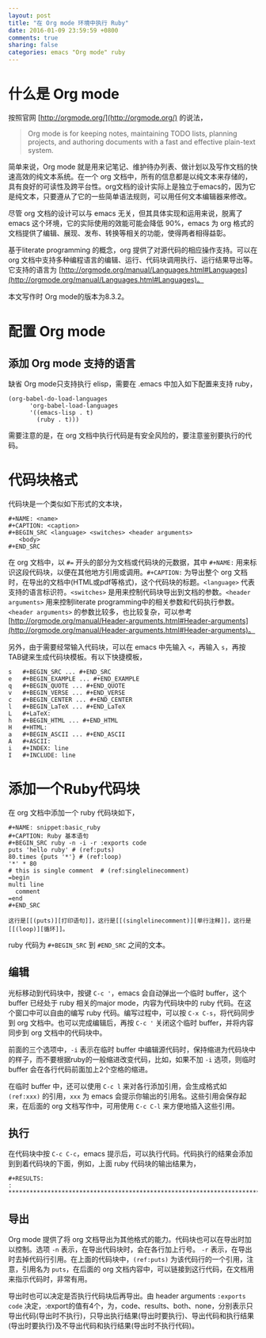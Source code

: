 ```yaml
---
layout: post
title: "在 Org mode 环境中执行 Ruby"
date: 2016-01-09 23:59:59 +0800
comments: true
sharing: false
categories: emacs "Org mode" ruby
---
```


# 什么是 Org mode

按照官网 [http://orgmode.org/](http://orgmode.org/) 的说法，

> Org mode is for keeping notes, maintaining TODO lists, planning projects, and authoring documents with a fast and effective plain-text system.

简单来说，Org mode 就是用来记笔记、维护待办列表、做计划以及写作文档的快速高效的纯文本系统。在一个 org 文档中，所有的信息都是以纯文本来存储的，具有良好的可读性及跨平台性。org文档的设计实际上是独立于emacs的，因为它是纯文本，只要遵从了它的一些简单语法规则，可以用任何文本编辑器来修改。

尽管 org 文档的设计可以与 emacs 无关，但其具体实现和运用来说，脱离了 emacs 这个环境，它的实际使用的效能可能会降低 90%，emacs 为 org 格式的文档提供了编辑、展现、发布、转换等相关的功能，使得两者相得益彰。

基于literate programming 的概念，org 提供了对源代码的相应操作支持。可以在 org 文档中支持多种编程语言的编辑、运行、代码块调用执行、运行结果导出等。它支持的语言为 [http://orgmode.org/manual/Languages.html#Languages](http://orgmode.org/manual/Languages.html#Languages)。

本文写作时 Org mode的版本为8.3.2。

# 配置 Org mode

## 添加 Org mode 支持的语言

缺省 Org mode只支持执行 elisp，需要在 .emacs 中加入如下配置来支持 ruby，

    (org-babel-do-load-languages
          'org-babel-load-languages
          '((emacs-lisp . t)
            (ruby . t)))

需要注意的是，在 org 文档中执行代码是有安全风险的，要注意鉴别要执行的代码。

# 代码块格式

代码块是一个类似如下形式的文本块，

    #+NAME: <name>
    #+CAPTION: <caption>
    #+BEGIN_SRC <language> <switches> <header arguments>
       <body>
    #+END_SRC

在 org 文档中，以 `#=` 开头的部分为文档或代码块的元数据，其中 `#+NAME:` 用来标识这段代码块，以便在其他地方引用或调用。`#+CAPTION:` 为导出整个 org 文档时，在导出的文档中(HTML或pdf等格式)，这个代码块的标题。`<language>` 代表支持的语言标识符。`<switches>` 是用来控制代码块导出到文档的参数。`<header arguments>` 用来控制literate programming中的相关参数和代码执行参数。`<header arguments>` 的参数比较多，也比较复杂，可以参考 [http://orgmode.org/manual/Header-arguments.html#Header-arguments](http://orgmode.org/manual/Header-arguments.html#Header-arguments)。

另外，由于需要经常输入代码块，可以在 emacs 中先输入 `<`，再输入 `s`，再按TAB键来生成代码块模板。有以下快捷模板，

    s	#+BEGIN_SRC ... #+END_SRC 
    e	#+BEGIN_EXAMPLE ... #+END_EXAMPLE
    q	#+BEGIN_QUOTE ... #+END_QUOTE 
    v	#+BEGIN_VERSE ... #+END_VERSE 
    c	#+BEGIN_CENTER ... #+END_CENTER 
    l	#+BEGIN_LaTeX ... #+END_LaTeX 
    L	#+LaTeX: 
    h	#+BEGIN_HTML ... #+END_HTML 
    H	#+HTML: 
    a	#+BEGIN_ASCII ... #+END_ASCII 
    A	#+ASCII: 
    i	#+INDEX: line 
    I	#+INCLUDE: line 
    
    
# 添加一个Ruby代码块

在 org 文档中添加一个 ruby 代码块如下，

    #+NAME: snippet:basic_ruby
    #+CAPTION: Ruby 基本语句
    #+BEGIN_SRC ruby -n -i -r :exports code
    puts 'hello ruby' # (ref:puts)
    80.times {puts '*'} # (ref:loop)
    '*' * 80
    # this is single comment  # (ref:singlelinecomment)
    =begin
    multi line
      comment
    =end
    #+END_SRC
    
    这行是[[(puts)][打印语句]]，这行是[[(singlelinecomment)][单行注释]]，这行是[[(loop)][循环]]。
        
ruby 代码为 `#+BEGIN_SRC` 到 `#END_SRC` 之间的文本。

## 编辑

光标移动到代码块中，按键 `C-c '`，emacs 会自动弹出一个临时 buffer，这个 buffer 已经处于 ruby 相关的major mode，内容为代码块中的 ruby 代码。在这个窗口中可以自由的编写 ruby 代码。编写过程中，可以按 `C-x C-s`，将代码同步到 org 文档中。也可以完成编辑后，再按 `C-c '` 关闭这个临时 buffer，并将内容同步到 org 文档中的代码块中。

前面的三个选项中，`-i` 表示在临时 buffer 中编辑源代码时，保持缩进为代码块中的样子，而不要根据ruby的一般缩进改变代码，比如，如果不加 `-i` 选项，则临时 buffer 会在各行代码前面加上2个空格的缩进。

在临时 buffer 中，还可以使用 `C-c l` 来对各行添加引用，会生成格式如 `(ref:xxx)` 的引用，`xxx` 为 emacs 会提示你输出的引用名。这些引用会保存起来，在后面的 org 文档写作中，可用使用 `C-c C-l` 来方便地插入这些引用。

## 执行

在代码块中按 `C-c C-c`，emacs 提示后，可以执行代码。代码执行的结果会添加到到着代码块的下面，例如，上面 ruby 代码块的输出结果为，

    #+RESULTS:
    : ********************************************************************************

## 导出

Org mode 提供了将 org 文档导出为其他格式的能力。代码块也可以在导出时加以控制。选项 `-n` 表示，在导出代码块时，会在各行加上行号。 `-r` 表示，在导出时去掉代码行引用。在上面的代码块中，`(ref:puts)` 为该代码行的一个引用，注意，引用名为 `puts`，在后面的 org 文档内容中，可以链接到这行代码，在文档用来指示代码时，非常有用。

导出时也可以决定是否执行代码块后再导出。由 header arguments `:exports code` 决定，:export的值有4个，为，code、results、both、none，分别表示只导出代码(导出时不执行)，只导出执行结果(导出时要执行)、导出代码和执行结果(导出时要执行)及不导出代码和执行结果(导出时不执行代码)。
